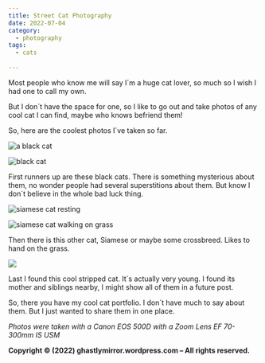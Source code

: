 ```yaml
---
title: Street Cat Photography
date: 2022-07-04
category: 
  - photography
tags: 
  - cats
  
---
```


Most people who know me will say I´m a huge cat lover, so much so I wish I had one to call my own.

But I don´t have the space for one, so I like to go out and take photos of any cool cat I can find, maybe who knows befriend them!

So, here are the coolest photos I´ve taken so far.

![a black cat](images/52192598417_a9f1e835ee_c.jpg)

![black cat](images/52193622018_a369c0668b_c.jpg)

First runners up are these black cats. There is something mysterious about them, no wonder people had several superstitions about them. But know I don´t believe in the whole bad luck thing.

![siamese cat resting](images/51925796171_2e86541a6e_c.jpg)

![siamese cat walking on grass](images/52194100405_2b18e80022_b.jpg)

Then there is this other cat, Siamese or maybe some crossbreed. Likes to hand on the grass.

![](images/52193868489_b45db65a8f_c.jpg)

Last I found this cool stripped cat. It´s actually very young. I found its mother and siblings nearby, I might show all of them in a future post.

So, there you have my cool cat portfolio. I don´t have much to say about them. But I just wanted to share them in one place.

_Photos were taken with a Canon EOS 500D with a Zoom Lens EF 70-300mm IS USM_

**Copyright © (2022) ghastlymirror.wordpress.com – All rights reserved.**
